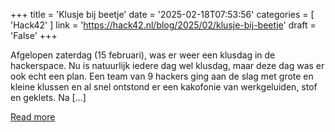 +++
title = 'Klusje bij beetje'
date = '2025-02-18T07:53:56'
categories = [ 
 'Hack42' 
] 
link = 'https://hack42.nl/blog/2025/02/klusje-bij-beetje'
draft = 'False'
+++

Afgelopen zaterdag (15 februari), was er weer een klusdag in de hackerspace. Nu is natuurlijk iedere dag wel klusdag, maar deze dag was er ook echt een plan. Een team van 9 hackers ging aan de slag met grote en kleine klussen en al snel ontstond er een kakofonie van werkgeluiden, stof en geklets. Na [&#8230;]

[Read more](https://hack42.nl/blog/2025/02/klusje-bij-beetje)